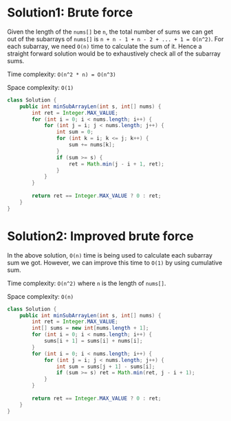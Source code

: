 # Solution1: Brute force

Given the length of the `nums[]` be `n`, the total number of sums we can get out of the subarrays of `nums[]` is `n + n - 1 + n - 2 + ... + 1 = O(n^2)`. For each subarray, we need `O(n)` time to calculate the sum of it. Hence a straight forward solution would be to exhaustively check all of the subarray sums. 

Time complexity: `O(n^2 * n) = O(n^3)`

Space complexity: `O(1)`

```Java
class Solution {
    public int minSubArrayLen(int s, int[] nums) {
        int ret = Integer.MAX_VALUE;
        for (int i = 0; i < nums.length; i++) {
            for (int j = i; j < nums.length; j++) {
                int sum = 0;
                for (int k = i; k <= j; k++) {
                    sum += nums[k];
                }
                if (sum >= s) {
                    ret = Math.min(j - i + 1, ret);
                }
            }
        }
        
        return ret == Integer.MAX_VALUE ? 0 : ret;
    }
}
```

# Solution2: Improved brute force

In the above solution, `O(n)` time is being used to calculate each subarray sum we got. However, we can improve this time to `O(1)` by using cumulative sum. 

Time complexity: `O(n^2)` where `n` is the length of `nums[]`.  

Space complexity: `O(n)`

```Java
class Solution {
    public int minSubArrayLen(int s, int[] nums) {
        int ret = Integer.MAX_VALUE;
        int[] sums = new int[nums.length + 1];
        for (int i = 0; i < nums.length; i++) {
            sums[i + 1] = sums[i] + nums[i];
        }
        for (int i = 0; i < nums.length; i++) {
            for (int j = i; j < nums.length; j++) {
                int sum = sums[j + 1] - sums[i];
                if (sum >= s) ret = Math.min(ret, j - i + 1);
            }
        }
        
        return ret == Integer.MAX_VALUE ? 0 : ret;
    }
}
```
